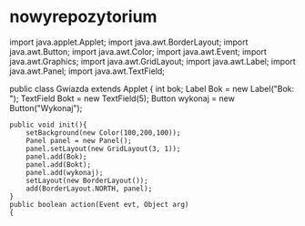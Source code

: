 # nowyrepozytorium
import java.applet.Applet;
import java.awt.BorderLayout;
import java.awt.Button;
import java.awt.Color;
import java.awt.Event;
import java.awt.Graphics;
import java.awt.GridLayout;
import java.awt.Label;
import java.awt.Panel;
import java.awt.TextField;
 
public class Gwiazda extends Applet 
{
    int bok;
    Label Bok = new Label("Bok: ");
    TextField Bokt = new TextField(5);
    Button wykonaj = new Button("Wykonaj");
     
    public void init(){
        setBackground(new Color(100,200,100));
        Panel panel = new Panel();
        panel.setLayout(new GridLayout(3, 1));
        panel.add(Bok);
        panel.add(Bokt);
        panel.add(wykonaj);
        setLayout(new BorderLayout());
        add(BorderLayout.NORTH, panel);
    }
    public boolean action(Event evt, Object arg) 
    {
